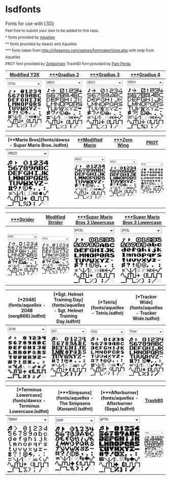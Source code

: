 # lsdfonts
Fonts for use with LSDj<br />
<sub>Feel free to submit your own to be added to this repo.</sub><br />
<sub>\* fonts provided by [Aquellex](https://soundcloud.com/aquellex) </sub><br />
<sub>\*\* fonts provided by dawsx and Aquellex</sub><br />
<sub>\*\*\* fonts taken from http://nfggames.com/games/fontmaker/lister.php with help from Aquellex</sub><br />
<sub>PROT font provided by [Zenkomani](https://soundcloud.com/zenkomani)</sub>
<sub>Trash80 font provided by [Pain Perdu](https://soundcloud.com/pain-perdu)</sub>

[Modified Y2K](fonts/COOL.lsdfnt) | [\*\*\*Gradius 2](fonts/GRD2.lsdfnt) | [\*\*\*Gradius 3](fonts/GRD3.lsdfnt) | [\*\*\*Gradius 4](fonts/GRD4.lsdfnt)
------------------- | ---------------- | ---------------- | ----------------
![COOL](png/COOL.png) | ![GRD2](png/GRD2.png) | ![GRD3](png/GRD3.png) | ![GRD4](png/GRD4.png)

[\*\*Mario Bros](fonts/dawsx - Super Mario Bros..lsdfnt) | [\*\*Modified Mario](fonts/MRIO.lsdfnt) | [\*\*\*Zero Wing](fonts/ZERO.lsdfnt) | [PROT](fonts/PROT.lsdfnt) | 
------------ | ---------------- | ------------ | ---------
![MRIO](png/MRIO1.png) | ![MRIO](png/MRIO.png) | ![ZERO](png/ZERO.png) | ![PROT](png/PROT.png) |

[\*\*\*Strider](fonts/STRI.lsdfnt) | [Modified Strider](fonts/STR2.lsdfnt) | [\*\*\*Super Mario Bros 3 Uppercase](fonts/SM3U.lsdfnt) | [\*\*\*Super Mario Bros 3 Lowercase](fonts/SM3L.lsdfnt) | 
----------------- | ----------------------------------- | ----------------------------------- | ----------------------------------- |
 ![STRI](png/STRI.png) | ![STR2](png/STR2.png) | ![SM3U](png/SM3U.png) | ![SM3L](png/SM3L.png) |

[\*2048](fonts/aquellex - 2048 (oerg866).lsdfnt) | [\*Sgt. Helmet Training Day](fonts/aquellex - Sgt. Helmet Training Day.lsdfnt) | [\*Tetris](fonts/aquellex - Tetris.lsdfnt) | [\*Tracker Wide](fonts/aquellex - Tracker Wide.lsdfnt)
----------------------- | ------------------- | ------------------------ | --------------- |
![2048](png/2048.png) | ![SGT](png/SGT.png) | ![TRIS](png/TRIS.png) | ![TRAK](png/TRAK.png) | 

[\*Terminus Lowercase](fonts/dawsx - Terminus Lowercase.lsdfnt) | [\*\*\*Simpsons](fonts/aquellex - The Simpsons (Konami).lsdfnt) | [\*\*\*Afterburner](fonts/aquellex - Afterburner (Sega).lsdfnt) | [Trash80](fonts/TR80.lsdfnt)
----------------- | ----------------------- | --------------------- | --------------------- |
![TERM](png/TERM.png) | ![SIMP](png/SIMP.png) | ![AFTR](png/AFTR.png) | ![TR80](png/TR80.png) | 
